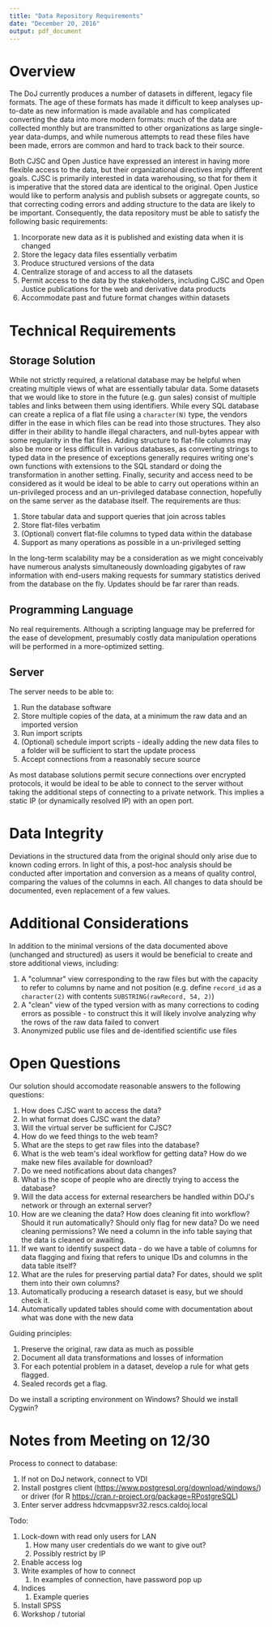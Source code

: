 ```yaml
---
title: "Data Repository Requirements"
date: "December 20, 2016"
output: pdf_document
---
```


# Overview

The DoJ currently produces a number of datasets in different, legacy file formats. The age of these formats has made it difficult to keep analyses up-to-date as new information is made available and has complicated converting the data into more modern formats: much of the data are collected monthly but are transmitted to other organizations as large single-year data-dumps, and while numerous attempts to read these files have been made, errors are common and hard to track back to their source.

Both CJSC and Open Justice have expressed an interest in having more flexible access to the data, but their organizational directives imply different goals. CJSC is primarily interested in data warehousing, so that for them it is imperative that the stored data are identical to the original. Open Justice would like to perform analysis and publish subsets or aggregate counts, so that correcting coding errors and adding structure to the data are likely to be important. Consequently, the data repository must be able to satisfy the following basic requirements:

1. Incorporate new data as it is published and existing data when it is changed
2. Store the legacy data files essentially verbatim
3. Produce structured versions of the data
4. Centralize storage of and access to all the datasets
5. Permit access to the data by the stakeholders, including CJSC and Open Justice publications for the web and derivative data products
6. Accommodate past and future format changes within datasets

# Technical Requirements

## Storage Solution

While not strictly required, a relational database may be helpful when creating multiple views of what are essentially tabular data. Some datasets that we would like to store in the future (e.g. gun sales) consist of multiple tables and links between them using identifiers. While every SQL database can create a replica of a flat file using a `character(N)` type, the vendors differ in the ease in which files can be read into those structures. They also differ in their ability to handle illegal characters, and null-bytes appear with some regularity in the flat files. Adding structure to flat-file columns may also be more or less difficult in various databases, as converting strings to typed data in the presence of exceptions generally requires writing one's own functions with extensions to the SQL standard or doing the transformation in another setting. Finally, security and access need to be considered as it would be ideal to be able to carry out operations within an un-privileged process and an un-privileged database connection, hopefully on the same server as the database itself. The requirements are thus:

1. Store tabular data and support queries that join across tables
2. Store flat-files verbatim
3. (Optional) convert flat-file columns to typed data within the database
4. Support as many operations as possible in a un-privileged setting

In the long-term scalability may be a consideration as we might conceivably have numerous analysts simultaneously downloading gigabytes of raw information with end-users making requests for summary statistics derived from the database on the fly. Updates should be far rarer than reads.

## Programming Language

No real requirements. Although a scripting language may be preferred for the ease of development, presumably costly data manipulation operations will be performed in a more-optimized setting.

## Server

The server needs to be able to:

1. Run the database software
2. Store multiple copies of the data, at a minimum the raw data and an imported version
3. Run import scripts
4. (Optional) schedule import scripts - ideally adding the new data files to a folder will be sufficient to start the update process
5. Accept connections from a reasonably secure source

As most database solutions permit secure connections over encrypted protocols, it would be ideal to be able to connect to the server without taking the additional steps of connecting to a private network. This implies a static IP (or dynamically resolved IP) with an open port.

# Data Integrity

Deviations in the structured data from the original should only arise due to known coding errors. In light of this, a post-hoc analysis should be conducted after importation and conversion as a means of quality control, comparing the values of the columns in each. All changes to data should be documented, even replacement of a few values. 

# Additional Considerations

In addition to the minimal versions of the data documented above (unchanged and structured) as users it would be beneficial to create and store additional views, including:

1. A "columnar" view corresponding to the raw files but with the capacity to refer to columns by name and not position (e.g. define `record_id` as a `character(2)` with contents `SUBSTRING(rawRecord, 54, 2)`)
2. A "clean" view of the typed version with as many corrections to coding errors as possible - to construct this it will likely involve analyzing why the rows of the raw data failed to convert
3. Anonymized public use files and de-identified scientific use files

# Open Questions

Our solution should accomodate reasonable answers to the following questions:

1. How does CJSC want to access the data?
2. In what format does CJSC want the data?
3. Will the virtual server be sufficient for CJSC?
4. How do we feed things to the web team?
5. What are the steps to get raw files into the database?
6. What is the web team's ideal workflow for getting data? How do we make new files available for download?
7. Do we need notifications about data changes?
8. What is the scope of people who are directly trying to access the database?
9. Will the data access for external researchers be handled within DOJ's network or through an external server?
10. How are we cleaning the data? How does cleaning fit into workflow? Should it run automatically? Should only flag for new data? Do we need cleaning permissions? We need a column in the info table saying that the data is cleaned or awaiting. 
11. If we want to identify suspect data - do we have a table of columns for data flagging and fixing that refers to unique IDs and columns in the data table itself? 
12. What are the rules for preserving partial data? For dates, should we split them into their own columns?
13. Automatically producing a research dataset is easy, but we should check it. 
14. Automatically updated tables should come with documentation about what was done with the new data

Guiding principles:

1. Preserve the original, raw data as much as possible
2. Document all data transformations and losses of information
3. For each potential problem in a dataset, develop a rule for what gets flagged.
4. Sealed records get a flag. 

Do we install a scripting environment on Windows? Should we install Cygwin?

# Notes from Meeting on 12/30

Process to connect to database:

1. If not on DoJ network, connect to VDI
2. Install postgres client (https://www.postgresql.org/download/windows/) or driver (for R https://cran.r-project.org/package=RPostgreSQL)
3. Enter server address hdcvmappsvr32.rescs.caldoj.local

Todo:

1. Lock-down with read only users for LAN
    1. How many user credentials do we want to give out?
    2. Possibly restrict by IP
2. Enable access log
3. Write examples of how to connect
    1. In examples of connection, have password pop up
4. Indices
    1. Example queries
5. Install SPSS
6. Workshop / tutorial
